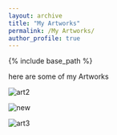 ```yaml
---
layout: archive
title: "My Artworks"
permalink: /My Artworks/
author_profile: true
---
```


{% include base_path %}

here are some of my Artworks





![art2](https://user-images.githubusercontent.com/89829013/131449383-f0479196-ea3e-40b9-b0a4-45b904ccaab5.jpg)


![new ](https://user-images.githubusercontent.com/89829013/132122200-20d1b066-e46c-4194-a997-d25771aa9907.jpg)

![art3](https://user-images.githubusercontent.com/89829013/131449407-9726c11d-eca2-40bd-a5d9-ab61d20aa297.jpg)
